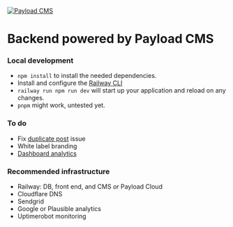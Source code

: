 [![Payload CMS](https://camo.githubusercontent.com/4b3ec65b23ca3888b43a57bc72a63066ed4051ca0c0d2eddd39ea8d440d51119/68747470733a2f2f636d732e7061796c6f6164636d732e636f6d2f6d656469612f7061796c6f61642d6769746875622d6865616465722e6a7067)](https://payloadcms.com/)

# Backend powered by Payload CMS

### Local development

- `npm install` to install the needed dependencies.
- Install and configure the [Railway CLI](https://docs.railway.app/develop/cli)
- `railway run npm run dev` will start up your application and reload on any changes.
- `pnpm` might work, untested yet.

### To do

- Fix [duplicate post](https://github.com/payloadcms/payload/issues/1243) issue
- White label branding
- [Dashboard analytics](https://github.com/NouanceLabs/payload-dashboard-analytics)

### Recommended infrastructure

- Railway: DB, front end, and CMS _or_ Payload Cloud
- Cloudflare DNS
- Sendgrid
- Google or Plausible analytics
- Uptimerobot monitoring
